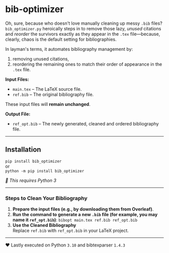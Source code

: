 bib-optimizer
=============

Oh, sure, because who doesn't love manually cleaning up messy `.bib` files? `bib_optimizer.py` heroically steps in to remove those lazy, _unused_ citations and _reorder_ the survivors exactly as they appear in the `.tex` file—because, clearly, chaos is the default setting for bibliographies.

In layman's terms, it automates bibliography management by:

1.  removing unused citations,
2.  reordering the remaining ones to match their order of appearance in the `.tex` file.

**Input Files:**

*   `main.tex` – The LaTeX source file.
*   `ref.bib` – The original bibliography file.

These input files will **remain unchanged**.

**Output File:**

*   `ref_opt.bib` – The newly generated, cleaned and ordered bibliography file.

* * *

Installation
------------

`pip install bib_optimizer`  
or  
`python -m pip install bib_optimizer`  
  
_🐍 This requires Python 3_

* * *

### Steps to Clean Your Bibliography

1.  **Prepare the input files (e.g., by downloading them from Overleaf)**.
2.  **Run the command to generate a new `.bib` file (for example, you may name it `ref_opt.bib`)**: `bibopt main.tex ref.bib ref_opt.bib`
3.  **Use the Cleaned Bibliography**  
    Replace `ref.bib` with `ref_opt.bib` in your LaTeX project.

* * *

♥ Lastly executed on Python `3.10` and bibtexparser `1.4.3`